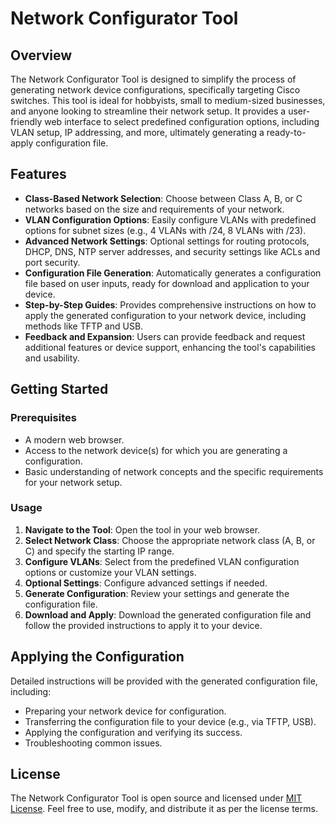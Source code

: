 # Network Configurator Tool

## Overview

The Network Configurator Tool is designed to simplify the process of generating network device configurations, specifically targeting Cisco switches. This tool is ideal for hobbyists, small to medium-sized businesses, and anyone looking to streamline their network setup. It provides a user-friendly web interface to select predefined configuration options, including VLAN setup, IP addressing, and more, ultimately generating a ready-to-apply configuration file.

## Features

- **Class-Based Network Selection**: Choose between Class A, B, or C networks based on the size and requirements of your network.
- **VLAN Configuration Options**: Easily configure VLANs with predefined options for subnet sizes (e.g., 4 VLANs with /24, 8 VLANs with /23).
- **Advanced Network Settings**: Optional settings for routing protocols, DHCP, DNS, NTP server addresses, and security settings like ACLs and port security.
- **Configuration File Generation**: Automatically generates a configuration file based on user inputs, ready for download and application to your device.
- **Step-by-Step Guides**: Provides comprehensive instructions on how to apply the generated configuration to your network device, including methods like TFTP and USB.
- **Feedback and Expansion**: Users can provide feedback and request additional features or device support, enhancing the tool's capabilities and usability.

## Getting Started

### Prerequisites

- A modern web browser.
- Access to the network device(s) for which you are generating a configuration.
- Basic understanding of network concepts and the specific requirements for your network setup.

### Usage

1. **Navigate to the Tool**: Open the tool in your web browser.
2. **Select Network Class**: Choose the appropriate network class (A, B, or C) and specify the starting IP range.
3. **Configure VLANs**: Select from the predefined VLAN configuration options or customize your VLAN settings.
4. **Optional Settings**: Configure advanced settings if needed.
5. **Generate Configuration**: Review your settings and generate the configuration file.
6. **Download and Apply**: Download the generated configuration file and follow the provided instructions to apply it to your device.

## Applying the Configuration

Detailed instructions will be provided with the generated configuration file, including:

- Preparing your network device for configuration.
- Transferring the configuration file to your device (e.g., via TFTP, USB).
- Applying the configuration and verifying its success.
- Troubleshooting common issues.

## License

The Network Configurator Tool is open source and licensed under [MIT License](LICENSE). Feel free to use, modify, and distribute it as per the license terms.
